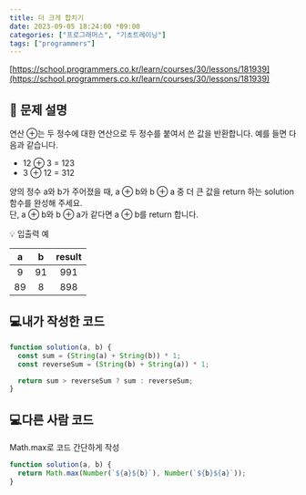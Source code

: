 ```yaml
---
title: 더 크게 합치기
date: 2023-09-05 18:24:00 *09:00
categories: ["프로그래머스", "기초트레이닝"]
tags: ["programmers"]
---
```


[https://school.programmers.co.kr/learn/courses/30/lessons/181939](https://school.programmers.co.kr/learn/courses/30/lessons/181939)

## 📔 문제 설명

연산 ⊕는 두 정수에 대한 연산으로 두 정수를 붙여서 쓴 값을 반환합니다. 예를 들면 다음과 같습니다.

- 12 ⊕ 3 = 123
- 3 ⊕ 12 = 312

양의 정수 a와 b가 주어졌을 때, a ⊕ b와 b ⊕ a 중 더 큰 값을 return 하는 solution 함수를 완성해 주세요.  
단, a ⊕ b와 b ⊕ a가 같다면 a ⊕ b를 return 합니다.

💡 입출력 예

|  a  |  b  | result |
| :-: | :-: | :----: |
|  9  | 91  |  991   |
| 89  |  8  |  898   |

## 💻내가 작성한 코드

```js
function solution(a, b) {
  const sum = (String(a) + String(b)) * 1;
  const reverseSum = (String(b) + String(a)) * 1;

  return sum > reverseSum ? sum : reverseSum;
}
```

## 💻다른 사람 코드

Math.max로 코드 간단하게 작성

```js
function solution(a, b) {
  return Math.max(Number(`${a}${b}`), Number(`${b}${a}`));
}
```
